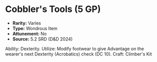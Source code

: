 # Cobbler's Tools (5 GP)

- **Rarity:** Varies
- **Type:** Wondrous Item
- **Attunement:** No
- **Source:** 5.2 SRD (D&D 2024)

Ability: Dexterity. Utilize: Modify footwear to give Advantage on the wearer's next Dexterity (Acrobatics) check (DC 10). Craft: Climber's Kit
